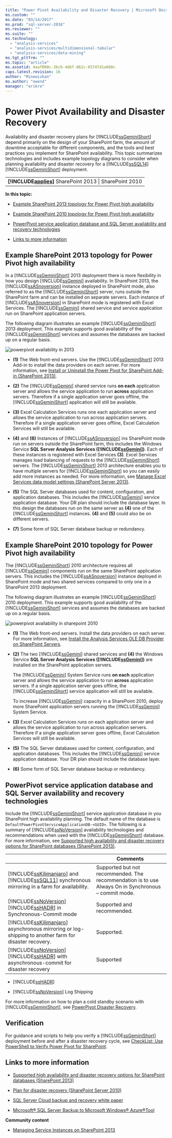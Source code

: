 ```yaml
---
title: "Power Pivot Availability and Disaster Recovery | Microsoft Docs"
ms.custom: ""
ms.date: "03/14/2017"
ms.prod: "sql-server-2016"
ms.reviewer: ""
ms.suite: ""
ms.technology: 
  - "analysis-services"
  - "analysis-services/multidimensional-tabular"
  - "analysis-services/data-mining"
ms.tgt_pltfrm: ""
ms.topic: "article"
ms.assetid: 4aaf008c-3bcb-4dbf-862c-65747d1a668c
caps.latest.revision: 16
author: "Minewiskan"
ms.author: "owend"
manager: "erikre"
---
```

# Power Pivot Availability and Disaster Recovery
  Availability and disaster recovery plans for [!INCLUDE[ssGeminiShort](../../includes/ssgeminishort-md.md)] depend primarily on the design of your SharePoint farm, the amount of downtime acceptable for different components, and the tools and best practices you implement for SharePoint availability. This topic summarizes technologies and includes example topology diagrams to consider when planning availability and disaster recovery for a [!INCLUDE[ssSQL14](../../includes/sssql14-md.md)] [!INCLUDE[ssGeminiShort](../../includes/ssgeminishort-md.md)] deployment.  
  
||  
|-|  
|**[!INCLUDE[applies](../../includes/applies-md.md)]**  SharePoint 2013 &#124; SharePoint 2010|  
  
 **In this topic:**  
  
-   [Example SharePoint 2013 topology for Power Pivot high availability](#bkmk_sharepoint2013)  
  
-   [Example SharePoint 2010 topology for Power Pivot high availability](#bkmk_sharepoint2010)  
  
-   [PowerPivot service application database and SQL Server availability and recovery technologies](#bkmk_sql_server_technologies)  
  
-   [Links to more information](#bkmk_more_resources)  
  
##  <a name="bkmk_sharepoint2013"></a> Example SharePoint 2013 topology for Power Pivot high availability  
 In a [!INCLUDE[ssGeminiShort](../../includes/ssgeminishort-md.md)] 2013 deployment there is more flexibility in how you design [!INCLUDE[ssGemini](../../includes/ssgemini-md.md)] availability. In SharePoint 2013, the [!INCLUDE[ssASnoversion](../../includes/ssasnoversion-md.md)] instance deployed in SharePoint mode, also referred to as the [!INCLUDE[ssGeminiShort](../../includes/ssgeminishort-md.md)] server, runs outside the SharePoint farm and can be installed on separate servers. Each instance of [!INCLUDE[ssASnoversion](../../includes/ssasnoversion-md.md)] in SharePoint mode is registered with Excel Services. The [!INCLUDE[ssGemini](../../includes/ssgemini-md.md)] shared service and service application run on SharePoint application servers.  
  
 The following diagram illustrates an example [!INCLUDE[ssGeminiShort](../../includes/ssgeminishort-md.md)] 2013 deployment. This example supports good availability of the [!INCLUDE[ssGeminiShort](../../includes/ssgeminishort-md.md)] services and assumes the databases are backed up on a regular basis.  
  
 ![powerpivot availability in 2013](../../analysis-services/power-pivot-sharepoint/media/ssas-powerpivot-services-2013.png "powerpivot availability in 2013")  
  
-   **(1)** The Web front-end servers. Use the [!INCLUDE[ssGeminiShort](../../includes/ssgeminishort-md.md)] 2013 Add-in to install the data providers on each server. For more information, see [Install or Uninstall the Power Pivot for SharePoint Add-in &#40;SharePoint 2013&#41;](../../analysis-services/instances/install-windows/install-or-uninstall-the-power-pivot-for-sharepoint-add-in-sharepoint-2013.md).  
  
-   **(2)** The [!INCLUDE[ssGemini](../../includes/ssgemini-md.md)] shared service runs **on each** application server and allows the service application to run **across** application servers. Therefore if a single application server goes offline, the [!INCLUDE[ssGeminiShort](../../includes/ssgeminishort-md.md)] application will still be available.  
  
-   **(3)** Excel Calculation Services runs one each application server and allows the service application to run across application servers. Therefore if a single application server goes offline, Excel Calculation Services will still be available.  
  
-   **(4)** and **(6)** Instances of [!INCLUDE[ssASnoversion](../../includes/ssasnoversion-md.md)] ins SharePoint mode run on servers outside the SharePoint farm, this includes the Windows Service **SQL Server Analysis Services ([!INCLUDE[ssGemini](../../includes/ssgemini-md.md)])**. Each of these instances is registered with Excel Services **(3)**. Excel Services manages load balancing of requests to the [!INCLUDE[ssGeminiShort](../../includes/ssgeminishort-md.md)] servers. The [!INCLUDE[ssGeminiShort](../../includes/ssgeminishort-md.md)] 2013 architecture enables you to have multiple servers for [!INCLUDE[ssGeminiShort](../../includes/ssgeminishort-md.md)] so you can easily add more instances as needed. For more information, see [Manage Excel Services data model settings (SharePoint Server 2013)](http://technet.microsoft.com/library/jj219780\(v=office.15\).aspx).  
  
-   **(5)** The SQL Server databases used for content, configuration, and application databases. This includes the [!INCLUDE[ssGemini](../../includes/ssgemini-md.md)] service application database. Your DR plan should include the database layer. In this design the databases run on the same server as **(4)** one of the [!INCLUDE[ssGeminiShort](../../includes/ssgeminishort-md.md)] instances. **(4)** and **(5)** could also be on different servers.  
  
-   **(7)** Some form of SQL Server database backup or redundancy.  
  
##  <a name="bkmk_sharepoint2010"></a> Example SharePoint 2010 topology for Power Pivot high availability  
 The [!INCLUDE[ssGeminiShort](../../includes/ssgeminishort-md.md)] 2010 architecture requires all [!INCLUDE[ssGemini](../../includes/ssgemini-md.md)] components run on the same SharePoint application servers. This includes the [!INCLUDE[ssASnoversion](../../includes/ssasnoversion-md.md)] instance deployed in SharePoint mode and two shared services compared to only one in a SharePoint 2013 deployment.  
  
 The following diagram illustrates an example [!INCLUDE[ssGeminiShort](../../includes/ssgeminishort-md.md)] 2010 deployment. This example supports good availability of the [!INCLUDE[ssGeminiShort](../../includes/ssgeminishort-md.md)] services and assumes the databases are backed up on a regular basis.  
  
 ![powerpivot availability in sharepoint 2010](../../analysis-services/power-pivot-sharepoint/media/ssas-powerpivot-services-2010.png "powerpivot availability in sharepoint 2010")  
  
-   **(1)** The Web front-end servers. Install the data providers on each server. For more information, see [Install the Analysis Services OLE DB Provider on SharePoint Servers](http://msdn.microsoft.com/en-us/2c62daf9-1f2d-4508-a497-af62360ee859).  
  
-   **(2)** The two [!INCLUDE[ssGemini](../../includes/ssgemini-md.md)] shared services and **(4)** the Windows Service **SQL Server Analysis Services ([!INCLUDE[ssGemini](../../includes/ssgemini-md.md)])** are installed on the SharePoint application servers.  
  
     The [!INCLUDE[ssGemini](../../includes/ssgemini-md.md)] System Service runs **on each** application server and allows the service application to run **across** application servers. If a single application server goes offline, the [!INCLUDE[ssGeminiShort](../../includes/ssgeminishort-md.md)] service application will still be available.  
  
     To increase [!INCLUDE[ssGemini](../../includes/ssgemini-md.md)] capacity in a SharePoint 2010, deploy more SharePoint application servers running the [!INCLUDE[ssGemini](../../includes/ssgemini-md.md)] System Service.  
  
-   **(3)** Excel Calculation Services runs on each application server and allows the service application to run across application servers. Therefore if a single application server goes offline, Excel Calculation Services will still be available.  
  
-   **(5)** The SQL Server databases used for content, configuration, and application databases. This includes the [!INCLUDE[ssGemini](../../includes/ssgemini-md.md)] service application database. Your DR plan should include the database layer.  
  
-   **(6)** Some form of SQL Server database backup or redundancy.  
  
##  <a name="bkmk_sql_server_technologies"></a> PowerPivot service application database and SQL Server availability and recovery technologies  
 Include the [!INCLUDE[ssGeminiShort](../../includes/ssgeminishort-md.md)] service application database in you SharePoint high availability planning. The default name of the database is `DefaultPowerPivotServiceApplicationDB-<GUID>`. The following is a summary of [!INCLUDE[ssNoVersion](../../includes/ssnoversion-md.md)] availability technologies and recommendations when used with the [!INCLUDE[ssGeminiShort](../../includes/ssgeminishort-md.md)] database. For more information, see [Supported high availability and disaster recovery options for SharePoint databases (SharePoint 2013)](http://technet.microsoft.com/library/jj841106.aspx).  
  
||Comments|  
|-|--------------|  
|[!INCLUDE[ssKilimanjaro](../../includes/sskilimanjaro-md.md)] and [!INCLUDE[ssSQL11](../../includes/sssql11-md.md)] synchronous mirroring in a farm for availability.|Supported but not recommended. The recommendation is to use Always On in Synchronous – commit mode.|  
|[!INCLUDE[ssNoVersion](../../includes/ssnoversion-md.md)] [!INCLUDE[ssHADR](../../includes/sshadr-md.md)] in Synchronous-Commit mode|Supported and recommended.|  
|[!INCLUDE[ssKilimanjaro](../../includes/sskilimanjaro-md.md)] asynchronous mirroring or log-shipping to another farm for disaster recovery.|Supported.|  
|[!INCLUDE[ssNoVersion](../../includes/ssnoversion-md.md)] [!INCLUDE[ssHADR](../../includes/sshadr-md.md)] with asynchronous-commit for disaster recovery|Supported|  
  
-   [!INCLUDE[ssHADR](../../includes/sshadr-md.md)]  
  
-   [!INCLUDE[ssNoVersion](../../includes/ssnoversion-md.md)] Log Shipping  
  
 For more information on how to plan a cold standby scenario with [!INCLUDE[ssGeminiShort](../../includes/ssgeminishort-md.md)], see [PowerPivot Disaster Recovery](http://social.technet.microsoft.com/wiki/contents/articles/22137.sharepoint-powerpivot-disaster-recovery.aspx).  
  
## Verification  
 For guidance and scripts to help you verify a [!INCLUDE[ssGeminiShort](../../includes/ssgeminishort-md.md)] deployment before and after a disaster recovery cycle, see [CheckList: Use PowerShell to Verify Power Pivot for SharePoint](../../analysis-services/instances/install-windows/checklist-use-powershell-to-verify-power-pivot-for-sharepoint.md).  
  
##  <a name="bkmk_more_resources"></a> Links to more information  
  
-   [Supported high availability and disaster recovery options for SharePoint databases (SharePoint 2013)](http://technet.microsoft.com/library/jj841106.aspx)  
  
-   [Plan for disaster recovery (SharePoint Server 2010)](http://technet.microsoft.com/library/ff628971\(v=office.14\).aspx)  
  
-   [SQL Server Cloud backup and recovery white paper](http://www.microsoft.com/server-cloud/solutions/cloud-backup-recovery.aspx?WT.srch=1&WT.mc_ID=SEM_BING_USEvergreenSearch_Unassigned&CR_CC=Unassigned#fbid=RjU2Nbzu2dT)  
  
-   [Microsoft® SQL Server Backup to Microsoft Windows® Azure®Tool](http://www.microsoft.com/download/details.aspx?id=40740)  
  
 **Community content**  
  
-   [Managing Service Instances on SharePoint 2013](http://www.petri.co.il/manage-service-instances-sharepoint-2013.htm)  
  
